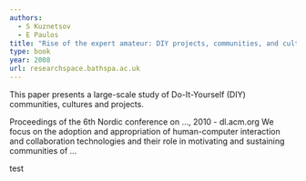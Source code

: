 ```yaml
---
authors:
  - S Kuznetsov
  - E Paulos
title: "Rise of the expert amateur: DIY projects, communities, and cultures"
type: book
year: 2008
url: researchspace.bathspa.ac.uk
---
```


This paper presents a large-scale study of Do-It-Yourself (DIY) communities, cultures and
projects.

<!-- more -->

Proceedings of the 6th Nordic conference on …, 2010 - dl.acm.org
We focus on the adoption and appropriation of human-computer interaction and
collaboration technologies and their role in motivating and sustaining communities of …

test
